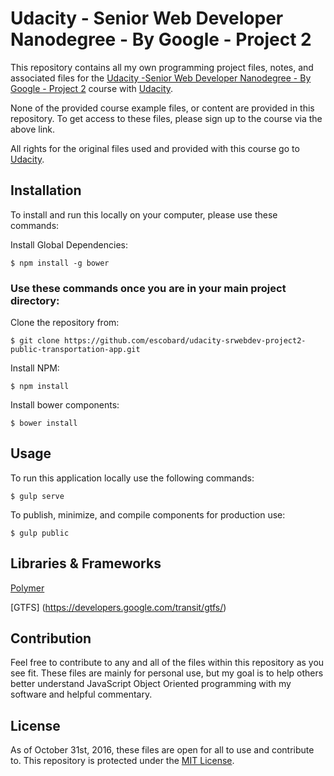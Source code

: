 # Udacity - Senior Web Developer Nanodegree - By Google - Project 2
This repository contains all my own programming project files, notes, and associated files for the [Udacity -Senior Web Developer Nanodegree - By Google - Project 2](https://www.udacity.com/course/object-oriented-javascript--ud015) course with [Udacity](https://www.udacity.com/). 

None of the provided course example files, or content are provided in this repository. To get access to these files, please sign up to the course via the above link.

All rights for the original files used and provided with this course go to 
[Udacity](https://www.udacity.com/).  
## Installation

To install and run this locally on your computer, please use these commands:

Install Global Dependencies:
```
$ npm install -g bower
```

### Use these commands once you are in your main project directory:

Clone the repository from: 
```
$ git clone https://github.com/escobard/udacity-srwebdev-project2-public-transportation-app.git
```

Install NPM:
```
$ npm install
```

Install bower components:
```
$ bower install
```


## Usage

To run this application locally use the following commands:


```
$ gulp serve
```

To publish, minimize, and compile components for production use:

```
$ gulp public
```

## Libraries & Frameworks

[Polymer](https://codelabs.developers.google.com/codelabs/polymer-firebase-pwa/index.html?index=..%2F..%2Findex#0)

[GTFS] (https://developers.google.com/transit/gtfs/)

## Contribution
Feel free to contribute to any and all of the files within this repository as you see fit. These files are mainly for personal use, but my goal is to help others better understand JavaScript Object Oriented programming with my software and helpful commentary.
## License
As of October 31st, 2016, these files are open for all to use and contribute to. This repository is protected under the [MIT License](http://choosealicense.com/licenses/mit/).
